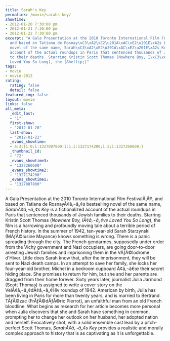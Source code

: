 ```yaml
---
title: Sarah's Key
permalink: /movie/sarahs-key/
showtime:
- 2012-01-20 7:30:00 pm
- 2012-01-21 7:30:00 pm
- 2012-01-22 7:30:00 pm
excerpt: "A Gala Presentation at the 2010 Toronto International Film Festival\xC3\u201A\xC2\xAE,
  and based on Tatiana de Rosnay\xC3\xA2\xE2\u201A\xAC\xE2\u201E\xA2s bestselling
  novel of the same name, Sarah\xC3\xA2\xE2\u201A\xAC\xE2\u201E\xA2s Key is a fictionalized
  account of the actual roundups in Paris that sentenced thousands of Jewish families
  to their deaths. Starring Kristin Scott Thomas (Nowhere Boy, I\xC3\xA2\xE2\u201A\xAC\xE2\u201E\xA2ve
  Loved You So Long), the [&hellip;]"
tags:
- movie
- movie-2012
rating:
  rating: false
  detail: false
featured_img: false
layout: movie
links: false
all_meta:
  _edit_last:
  - "1"
  first-show:
  - "2012-01-20"
  last-show:
  - "2012-01-22"
  _evans_showtime:
  - a:3:{i:0;i:1327087800;i:1;i:1327174200;i:2;i:1327260600;}
  _thumbnail_id:
  - "72"
  _evans_showtime3:
  - "1327260600"
  _evans_showtime2:
  - "1327174200"
  _evans_showtime1:
  - "1327087800"
---
```


A Gala Presentation at the 2010 Toronto International Film FestivalÃ‚Â®, and based on Tatiana de RosnayÃ¢â‚¬â„¢s bestselling novel of the same name, *SarahÃ¢â‚¬â„¢s Key* is a fictionalized account of the actual roundups in Paris that sentenced thousands of Jewish families to their deaths. Starring Kristin Scott Thomas (*Nowhere Boy, IÃ¢â‚¬â„¢ve Loved You So Long*), the film is a harrowing and profoundly moving tale about a terrible period of French history. In the summer of 1942, ten-year-old Sarah Starzynski (MÃƒÂ©lusine Mayance) knows something is wrong. There is a panic spreading through the city. The French gendarmes, supposedly under order from the Vichy government and Nazi occupiers, are going door-to-door arresting Jewish families and imprisoning them in the VÃƒÂ©lodrome d'Hiver. Little does Sarah know that, after the imprisonment, they will be sent to Nazi death camps. In an attempt to save her family, she locks her four-year-old brother, Michel in a bedroom cupboard Ã¢â‚¬â€œ their secret hiding place. She promises to return for him, but she and her parents are dragged from their home forever. Sixty years later, journalist Julia Jarmond (Scott Thomas) is assigned to write a cover story on the VelÃ¢â‚¬â„¢dÃ¢â‚¬â„¢Hiv roundup of 1942. American by birth, Julia has been living in Paris for more than twenty years, and is married to Bertrand TÃƒÂ©zac (FrÃƒÂ©dÃƒÂ©ric Pierrot), an unfaithful man from an old French bloodline. What begins as research for her article becomes more personal when Julia discovers that she and Sarah have something in common, prompting her to change her outlook on her husband, her adopted nation and herself. Evocatively shot, with a solid ensemble cast lead by a pitch-perfect Scott Thomas, *SarahÃ¢â‚¬â„¢s Key* provides a realistic and morally complex approach to history that is as captivating as it is unforgettable.